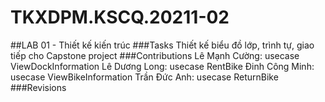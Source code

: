 # TKXDPM.KSCQ.20211-02

##LAB 01 - Thiết kế kiến trúc
###Tasks
Thiết kế biểu đồ lớp, trình tự, giao tiếp cho Capstone project
###Contributions
Lê Mạnh Cường: usecase ViewDockInformation
Lê Dương Long: usecase RentBike
Đinh Công Minh: usecase ViewBikeInformation
Trần Đức Anh: usecase ReturnBike
###Revisions
